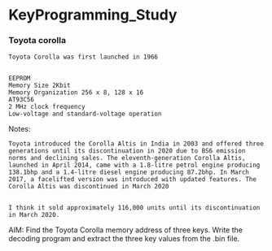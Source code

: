 # KeyProgramming_Study



### Toyota corolla

```
Toyota Corolla was first launched in 1966
 
```

```
EEPROM
Memory Size	2Kbit
Memory Organization	256 x 8, 128 x 16
AT93C56
2 MHz clock frequency 
Low-voltage and standard-voltage operation 
```


Notes:

```
Toyota introduced the Corolla Altis in India in 2003 and offered three generations until its discontinuation in 2020 due to BS6 emission norms and declining sales. The eleventh-generation Corolla Altis, launched in April 2014, came with a 1.8-litre petrol engine producing 138.1bhp and a 1.4-litre diesel engine producing 87.2bhp. In March 2017, a facelifted version was introduced with updated features. The Corolla Altis was discontinued in March 2020


I think it sold approximately 116,000 units until its discontinuation in March 2020.

```




AIM:
Find the Toyota Corolla memory address of three keys.
Write the decoding program and extract the three key values from the .bin file.

